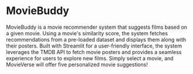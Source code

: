 # MovieBuddy

MovieBuddy is a movie recommender system that suggests films based on a given movie. Using a movie's similarity score, the system fetches recommendations from a pre-loaded dataset and displays them along with their posters. Built with Streamlit for a user-friendly interface, the system leverages the TMDB API to fetch movie posters and provides a seamless experience for users to explore new films. Simply select a movie, and MovieVerse will offer five personalized movie suggestions!

